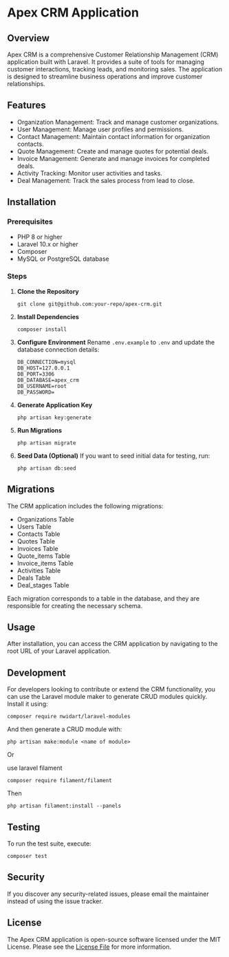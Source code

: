 # Apex CRM Application

## Overview

Apex CRM is a comprehensive Customer Relationship Management (CRM) application built with Laravel. It provides a suite of tools for managing customer interactions, tracking leads, and monitoring sales. The application is designed to streamline business operations and improve customer relationships.

## Features

-   Organization Management: Track and manage customer organizations.
-   User Management: Manage user profiles and permissions.
-   Contact Management: Maintain contact information for organization contacts.
-   Quote Management: Create and manage quotes for potential deals.
-   Invoice Management: Generate and manage invoices for completed deals.
-   Activity Tracking: Monitor user activities and tasks.
-   Deal Management: Track the sales process from lead to close.

## Installation

### Prerequisites

-   PHP 8 or higher
-   Laravel 10.x or higher
-   Composer
-   MySQL or PostgreSQL database

### Steps

1. **Clone the Repository**

    ```
    git clone git@github.com:your-repo/apex-crm.git
    ```

2. **Install Dependencies**

    ```
    composer install
    ```

3. **Configure Environment**
   Rename `.env.example` to `.env` and update the database connection details:

    ```
    DB_CONNECTION=mysql
    DB_HOST=127.0.0.1
    DB_PORT=3306
    DB_DATABASE=apex_crm
    DB_USERNAME=root
    DB_PASSWORD=
    ```

4. **Generate Application Key**

    ```
    php artisan key:generate
    ```

5. **Run Migrations**

    ```
    php artisan migrate
    ```

6. **Seed Data (Optional)**
   If you want to seed initial data for testing, run:
    ```
    php artisan db:seed
    ```

## Migrations

The CRM application includes the following migrations:

-   Organizations Table
-   Users Table
-   Contacts Table
-   Quotes Table
-   Invoices Table
-   Quote_items Table
-   Invoice_items Table
-   Activities Table
-   Deals Table
-   Deal_stages Table

Each migration corresponds to a table in the database, and they are responsible for creating the necessary schema.

## Usage

After installation, you can access the CRM application by navigating to the root URL of your Laravel application.

## Development

For developers looking to contribute or extend the CRM functionality, you can use the Laravel module maker to generate CRUD modules quickly. Install it using:

```
composer require nwidart/laravel-modules
```

And then generate a CRUD module with:

```
php artisan make:module <name of module>
```

Or

use laravel filament

```
composer require filament/filament
```

Then

```
php artisan filament:install --panels
```

## Testing

To run the test suite, execute:

```
composer test
```

## Security

If you discover any security-related issues, please email the maintainer instead of using the issue tracker.

## License

The Apex CRM application is open-source software licensed under the MIT License. Please see the [License File](LICENSE.md) for more information.
